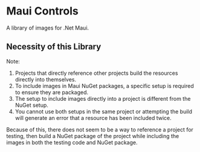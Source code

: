 # Maui Controls
A library of images for .Net Maui.

## Necessity of this Library
Note:
1. Projects that directly reference other projects build the resources directly into themselves.
2. To include images in Maui NuGet packages, a specific setup is required to ensure they are packaged.
3. The setup to include images directly into a project is different from the NuGet setup.
4. You cannot use both setups in the same project or attempting the build will generate an error that a resource has been included twice.

Because of this, there does not seem to be a way to reference a project for testing, then build a NuGet package of the project while including the images in both the testing code and NuGet package.
